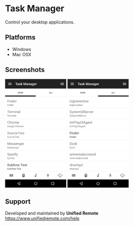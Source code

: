 # Task Manager
Control your desktop applications. 

## Platforms
* Windows
* Mac OSX

## Screenshots
<img src="ignore/screen-tab1.png" width="200" />
<img src="ignore/screen-tab2.png" width="200" />

## Support
Developed and maintained by **Unified Remote**  
https://www.unifiedremote.com/help
